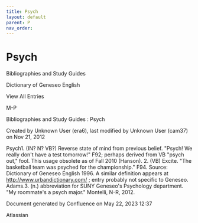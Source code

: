 ```yaml
---
title: Psych
layout: default
parent: P
nav_order:
---
```


# Psych

Bibliographies and Study Guides

Dictionary of Geneseo English

View All Entries

M-P

Bibliographies and Study Guides : Psych

Created by  Unknown User (era6), last modified by  Unknown User (cam37) on Nov 21, 2012

Psych1. (IN? N? VB?) Reverse state of mind from previous belief. &quot;Psych! We really don't have a test tomorrow!&quot; F92; perhaps derived from VB &quot;psych out,&quot; fool. This usage obsolete as of Fall 2010 (Hanson). 2. (VB) Excite. &quot;The basketball team was psyched for the championship.&quot; F94. Source: Dictionary of Geneseo English 1996. A similar definition appears at http://www.urbandictionary.com/ ; entry probably not specific to Geneseo. Adams.3. (n.) abbreviation for SUNY Geneseo's Psychology department. &quot;My roommate's a psych major.&quot; Montelli, N-R, 2012.

Document generated by Confluence on May 22, 2023 12:37

Atlassian
